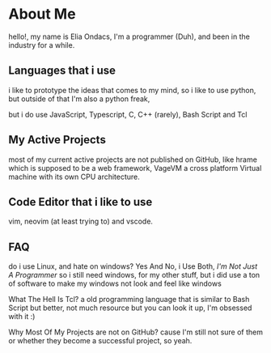 # About Me

hello!, my name is Elia Ondacs, I'm a programmer (Duh), and been in the industry for a while. 

## Languages that i use

i like to prototype the ideas that comes to my mind, so i like to use python, but outside of that I'm also a python freak,

but i do use JavaScript, Typescript, C, C++ (rarely), Bash Script and Tcl

## My Active Projects

most of my current active projects are not published on GitHub, like hrame which is supposed to be a web framework, VageVM a cross platform Virtual machine with its own CPU architecture.

## Code Editor that i like to use

vim, neovim (at least trying to) and vscode.

## FAQ

do i use Linux, and hate on windows? Yes And No, i Use Both, *I'm Not Just A Programmer* so i still need windows, for my other stuff, but i did use a ton of software to make my windows not look and feel like windows

What The Hell Is Tcl? a old programming language that is similar to Bash Script but better, not much resource but you can look it up, I'm obsessed with it :)

Why Most Of My Projects are not on GitHub? cause I'm still not sure of them or whether they become a successful project, so yeah.